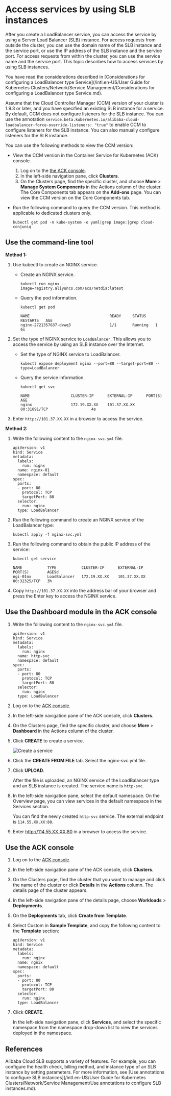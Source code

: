 # Access services by using SLB instances

After you create a LoadBalancer service, you can access the service by using a Server Load Balancer \(SLB\) instance. For access requests from outside the cluster, you can use the domain name of the SLB instance and the service port, or use the IP address of the SLB instance and the service port. For access requests from within the cluster, you can use the service name and the service port. This topic describes how to access services by using SLB instances.

You have read the considerations described in [Considerations for configuring a LoadBalancer type Service](/intl.en-US/User Guide for Kubernetes Clusters/Network/Service Management/Considerations for configuring a LoadBalancer type Service.md).

Assume that the Cloud Controller Manager \(CCM\) version of your cluster is 1.9.3 or later, and you have specified an existing SLB instance for a service. By default, CCM does not configure listeners for the SLB instance. You can use the annotation `service.beta.kubernetes.io/alibaba-cloud-loadbalancer-force-override-listeners: "true"` to enable CCM to configure listeners for the SLB instance. You can also manually configure listeners for the SLB instance.

You can use the following methods to view the CCM version:

-   View the CCM version in the Container Service for Kubernetes \(ACK\) console.
    1.  Log on to the [the ACK console](https://cs.console.aliyun.com).
    2.  In the left-side navigation pane, click **Clusters**.
    3.  On the Clusters page, find the specific cluster, and choose **More** \> **Manage System Components** in the Actions column of the cluster. The Core Components tab appears on the **Add-ons** page. You can view the CCM version on the Core Components tab.
-   Run the following command to query the CCM version. This method is applicable to dedicated clusters only.

    ```
    kubectl get pod -n kube-system -o yaml|grep image:|grep cloud-con|uniq
    ```


## Use the command-line tool

**Method 1:**

1.  Use kubectl to create an NGINX service.

    -   Create an NGINX service.

        ```
        kubectl run nginx --image=registry.aliyuncs.com/acs/netdia:latest
        ```

    -   Query the pod information.

        ```
        kubectl get pod
        ```

        ```
        NAME                                   READY     STATUS    RESTARTS   AGE
        nginx-2721357637-dvwq3                 1/1       Running   1          6s
        ```

2.  Set the type of NGINX service to `LoadBalancer`. This allows you to access the service by using an SLB instance over the Internet.

    -   Set the type of NGINX service to LoadBalancer.

        ```
        kubectl expose deployment nginx --port=80 --target-port=80 --type=LoadBalancer
        ```

    -   Query the service information.

        ```
        kubectl get svc
        ```

        ```
        NAME                  CLUSTER-IP      EXTERNAL-IP      PORT(S)                        AGE
        nginx                 172.19.XX.XX    101.37.XX.XX     80:31891/TCP                   4s
        ```

3.  Enter `http://101.37.XX.XX` in a browser to access the service.


**Method 2:**

1.  Write the following content to the `nginx-svc.yml` file.

    ```
    apiVersion: v1
    kind: Service
    metadata:
      labels:
        run: nignx
      name: nginx-01
      namespace: default
    spec:
      ports:
      - port: 80
        protocol: TCP
        targetPort: 80
      selector:
        run: nginx
      type: LoadBalancer
    ```

2.  Run the following command to create an NGINX service of the LoadBalancer type:

    ```
    kubectl apply -f nginx-svc.yml
    ```

3.  Run the following command to obtain the public IP address of the service:

    ```
    kubectl get service
    ```

    ```
    NAME           TYPE           CLUSTER-IP      EXTERNAL-IP      PORT(S)        AGE9d
    ngi-01nx       LoadBalancer   172.19.XX.XX    101.37.XX.XX     80:32325/TCP   3h
    ```

4.  Copy `http://101.37.XX.XX` into the address bar of your browser and press the Enter key to access the NGINX service.


## Use the Dashboard module in the ACK console

1.  Write the following content to the `nginx-svc.yml` file.

    ```
    apiVersion: v1
    kind: Service
    metadata:
      labels:
        run: nginx
      name: http-svc
      namespace: default
    spec:
      ports:
      - port: 80
        protocol: TCP
        targetPort: 80
      selector:
        run: nginx
      type: LoadBalancer
    ```

2.  Log on to the [ACK console](https://cs.console.aliyun.com).

3.  In the left-side navigation pane of the ACK console, click **Clusters**.

4.  On the Clusters page, find the specific cluster, and choose **More** \> **Dashboard** in the Actions column of the cluster.

5.  Click **CREATE** to create a service.

    ![Create a service](https://static-aliyun-doc.oss-accelerate.aliyuncs.com/assets/img/en-US/3705129951/p9066.png)

6.  Click the **CREATE FROM FILE** tab. Select the nginx-svc.yml file.

7.  Click **UPLOAD**.

    After the file is uploaded, an NGINX service of the LoadBalancer type and an SLB instance is created. The service name is `http-svc`.

8.  In the left-side navigation pane, select the default namespace. On the Overview page, you can view services in the default namespace in the Services section.

    You can find the newly created `http-svc` service. The external endpoint is `114.55.XX.XX:80`.

9.  Enter http://114.55.XX.XX:80 in a browser to access the service.


## Use the ACK console

1.  Log on to the [ACK console](https://cs.console.aliyun.com).

2.  In the left-side navigation pane of the ACK console, click **Clusters**.

3.  On the Clusters page, find the cluster that you want to manage and click the name of the cluster or click **Details** in the **Actions** column. The details page of the cluster appears.

4.  In the left-side navigation pane of the details page, choose **Workloads** \> **Deployments**.

5.  On the **Deployments** tab, click **Create from Template**.

6.  Select Custom in **Sample Template**, and copy the following content to the **Template** section:

    ```
    apiVersion: v1
    kind: Service
    metadata:
      labels:
        run: nginx
      name: ngnix
      namespace: default
    spec:
      ports:
      - port: 80
        protocol: TCP
        targetPort: 80
      selector:
        run: nginx
      type: LoadBalancer
    ```

7.  Click **CREATE**.

    In the left-side navigation pane, click **Services**, and select the specific namespace from the namespace drop-down list to view the services deployed in the namespace.


## References

Alibaba Cloud SLB supports a variety of features. For example, you can configure the health check, billing method, and instance type of an SLB instance by setting parameters. For more information, see [Use annotations to configure SLB instances](/intl.en-US/User Guide for Kubernetes Clusters/Network/Service Management/Use annotations to configure SLB instances.md).

